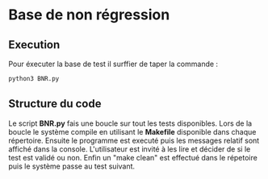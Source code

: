 # Base de non régression


## Execution

Pour éxecuter la base de test il surffier de taper la commande :
```bash
python3 BNR.py
```

## Structure du code


Le script __BNR.py__ fais une boucle sur tout les tests disponibles. Lors de la boucle le système compile en utilisant le __Makefile__ disponible dans chaque répertoire. Ensuite le programme est executé puis les messages relatif sont affiché dans la console. L'utilisateur est invité à les lire et décider de si le test est validé ou non. Enfin un "make clean" est effectué dans le répetoire puis le système passe au test suivant.